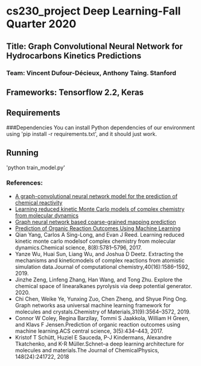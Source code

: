
# cs230_project Deep Learning-Fall Quarter 2020
## Title: Graph Convolutional Neural Network for Hydrocarbons Kinetics Predictions
### Team: Vincent Dufour-Décieux, Anthony Taing. Stanford
## Frameworks: Tensorflow 2.2, Keras
## Requirements
###Dependencies
You can install Python dependencies of our environment using 'pip install -r requirements.txt', and it should just work.
## Running
'python train_model.py'

### References:
- [A graph-convolutional neural network model for the prediction of chemical reactivity](https://pubs.rsc.org/lv/content/articlehtml/2019/sc/c8sc04228d#imgfig1)
- [Learning reduced kinetic Monte Carlo models of complex chemistry from molecular dynamics](https://pubs.rsc.org/en/content/articlehtml/2017/sc/c7sc01052d)
- [Graph neural network based coarse-grained mapping prediction](https://pubs.rsc.org/en/content/articlelanding/2020/sc/d0sc02458a#!divAbstract)
- [Prediction of Organic Reaction Outcomes Using Machine Learning](https://pubs.acs.org/doi/10.1021/acscentsci.7b00064)
- Qian Yang, Carlos A Sing-Long, and Evan J Reed. Learning reduced kinetic monte carlo modelsof complex chemistry from molecular dynamics.Chemical science, 8(8):5781–5796, 2017.
- Yanze Wu, Huai Sun, Liang Wu, and Joshua D Deetz. Extracting the mechanisms and kineticmodels of complex reactions from atomistic simulation data.Journal of computational chemistry,40(16):1586–1592, 2019.
- Jinzhe Zeng, Linfeng Zhang, Han Wang, and Tong Zhu. Explore the chemical space of linearalkanes pyrolysis via deep potential generator. 2020.
- Chi Chen, Weike Ye, Yunxing Zuo, Chen Zheng, and Shyue Ping Ong.  Graph networks asa universal machine learning framework for molecules and crystals.Chemistry of Materials,31(9):3564–3572, 2019.
- Connor W Coley, Regina Barzilay, Tommi S Jaakkola, William H Green, and Klavs F Jensen.Prediction of organic reaction outcomes using machine learning.ACS central science, 3(5):434–443, 2017.
- Kristof T Schütt, Huziel E Sauceda, P-J Kindermans, Alexandre Tkatchenko, and K-R Müller.Schnet–a deep learning architecture for molecules and materials.The Journal of ChemicalPhysics, 148(24):241722, 2018


